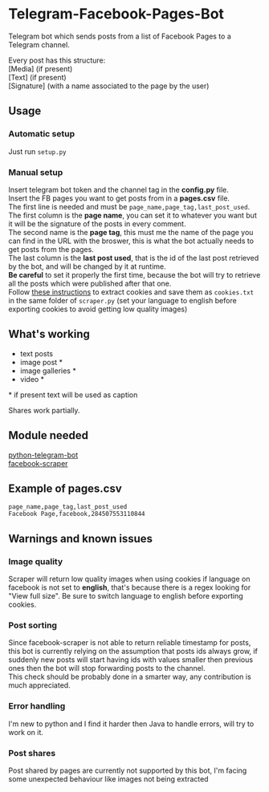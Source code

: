 # Telegram-Facebook-Pages-Bot
Telegram bot which sends posts from a list of Facebook Pages to a Telegram channel.  

Every post has this structure:  
[Media] (if present)  
[Text] (if present)  
[Signature] (with a name associated to the page by the user)  

## Usage
### Automatic setup
Just run `setup.py`

### Manual setup
Insert telegram bot token and the channel tag in the **config.py** file.  
Insert the FB pages you want to get posts from in a **pages.csv** file.  
The first line is needed and must be `page_name,page_tag,last_post_used`.  
The first column is the **page name**, you can set it to whatever you want but it will be the signature of the posts in every comment.  
The second name is the **page tag**, this must me the name of the page you can find in the URL with the broswer, this is what the bot actually needs to get posts from the pages.  
The last column is the **last post used**, that is the id of the last post retrieved by the bot, and will be changed by it at runtime.  
**Be careful** to set it properly the first time, because the bot will try to retrieve all the posts which were published after that one.    
Follow [these instructions](https://github.com/kevinzg/facebook-scraper/issues/28#issuecomment-793066983) to extract cookies and save them as `cookies.txt` in the same folder of `scraper.py` (set your language to english before exporting cookies to avoid getting low quality images)


## What's working
- text posts
- image post *
- image galleries *
- video *

\* if present text will be used as caption

Shares work partially.

## Module needed
[python-telegram-bot](https://github.com/python-telegram-bot/python-telegram-bot)  
[facebook-scraper](https://github.com/kevinzg/facebook-scraper)

## Example of pages.csv

```
page_name,page_tag,last_post_used
Facebook Page,facebook,284507553110844
```

## Warnings and known issues

### Image quality
Scraper will return low quality images when using cookies if language on facebook is not set to **english**, that's because there is a regex looking for "View full size". Be sure to switch language to english before exporting cookies.  

### Post sorting
Since facebook-scraper is not able to return reliable timestamp for posts, this bot is currently relying on the assumption that posts ids always grow, if suddenly new posts will start having ids with values smaller then previous ones then the bot will stop forwarding posts to the channel.  
This check should be probably done in a smarter way, any contribution is much appreciated.  

### Error handling
I'm new to python and I find it harder then Java to handle errors, will try to work on it.

### Post shares
Post shared by pages are currently not supported by this bot, I'm facing some unexpected behaviour like images not being extracted  
